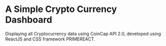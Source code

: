 # A Simple Crypto Currency Dashboard
Displaying all Cryptocurrency data using CoinCap API 2.0, developed using ReactJS and CSS framework PRIMEREACT.
